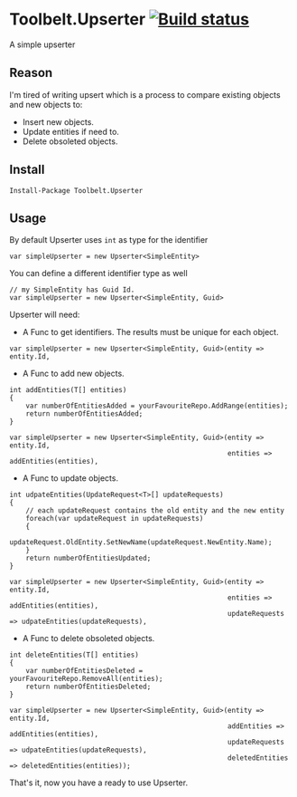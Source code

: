 # Toolbelt.Upserter [![Build status](https://ci.appveyor.com/api/projects/status/f4xhab52bp5qdpcs?svg=true)](https://ci.appveyor.com/project/PatrickDinh/toolbelt-upserter)

A simple upserter

## Reason
I'm tired of writing upsert which is a process to compare existing objects and new objects to:
- Insert new objects.
- Update entities if need to.
- Delete obsoleted objects.

## Install
```
Install-Package Toolbelt.Upserter
```

## Usage
By default Upserter uses `int` as type for the identifier
```
var simpleUpserter = new Upserter<SimpleEntity>
``` 
You can define a different identifier type as well
```
// my SimpleEntity has Guid Id.
var simpleUpserter = new Upserter<SimpleEntity, Guid>
```
Upserter will need:
- A Func to get identifiers. The results must be unique for each object.
```
var simpleUpserter = new Upserter<SimpleEntity, Guid>(entity => entity.Id,
```
- A Func to add new objects.
```
int addEntities(T[] entities) 
{
    var numberOfEntitiesAdded = yourFavouriteRepo.AddRange(entities);
    return numberOfEntitiesAdded;
}

var simpleUpserter = new Upserter<SimpleEntity, Guid>(entity => entity.Id,
                                                      entities => addEntities(entities),
```
- A Func to update objects.
```
int udpateEntities(UpdateRequest<T>[] updateRequests) 
{
    // each updateRequest contains the old entity and the new entity
    foreach(var updateRequest in updateRequests) 
    {
        updateRequest.OldEntity.SetNewName(updateRequest.NewEntity.Name);
    }
    return numberOfEntitiesUpdated;
}

var simpleUpserter = new Upserter<SimpleEntity, Guid>(entity => entity.Id,
                                                      entities => addEntities(entities),
                                                      updateRequests => udpateEntities(updateRequests),
```
- A Func to delete obsoleted objects.
```
int deleteEntities(T[] entities) 
{
    var numberOfEntitiesDeleted = yourFavouriteRepo.RemoveAll(entities);
    return numberOfEntitiesDeleted;
}

var simpleUpserter = new Upserter<SimpleEntity, Guid>(entity => entity.Id,
                                                      addEntities => addEntities(entities),
                                                      updateRequests => udpateEntities(updateRequests),
                                                      deletedEntities => deletedEntities(entities));
```
That's it, now you have a ready to use Upserter.